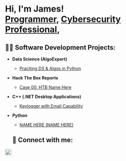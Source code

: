 <h1>Hi, I'm James! <br/><a href="https://github.com/JChanIT">Programmer</a>, <a href="https://www.linkedin.com/in/jamesrch/">Cybersecurity Professional</a>, 

<h2>👨‍💻 Software Development Projects:</h2>
  
- <b>Data Science (AlgoExpert)</b>
  - [Praciting DS & Algos in Python](https://github.com/JChanIT/practice)
- <b>Hack The Box Reports</b>
  - [Case 00: HTB Name Here](https://github.com/JChanIT/)
- <b>C++ (.NET Desktop Applications)</b>
  - [Keylogger with Email Capability](https://github.com/JChanIT/Key-Logger-w/-Email)
- <b>Python</b>
  - [NAME HERE (NAME HERE)](https://github.com/JChanIT/Python-repository)

  <h2> 🤳 Connect with me:</h2>
  
[<img align="left" alt="Jamesrch | LinkedIn" width="22px" src="https://cdn.jsdelivr.net/npm/simple-icons@v3/icons/linkedin.svg" />][linkedin]

[linkedin]: https://linkedin.com/in/jamesrch
